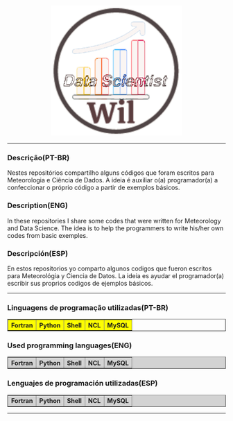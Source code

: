 <p align="center">
   <img width="300" height="300" src="src/Wil_Data_Scientist.gif">
</p>

--------------------------------------------------------------------------------------------------------------------------------------------------------------------------

### Descrição(PT-BR)
Nestes repositórios compartilho alguns códigos que foram escritos para Meteorologia e Ciência de Dados. A ideia é auxiliar o(a) programador(a) a confeccionar o próprio código a partir de exemplos básicos. 

### Description(ENG)
In these repositories I share some codes that were written for Meteorology and Data Science. The idea is to help the programmers to write his/her own codes from basic exemples.

### Descripción(ESP)
En estos repositorios yo comparto algunos codigos que fueron escritos para Meteorológia y Ciencia de Datos. La ideia es ayudar el programador(a) escribir sus proprios codigos de ejemplos básicos.

-------------------------------------------------------------------------------------------------------------------------------------------------------------------------

### Linguagens de programação utilizadas(PT-BR)
<table border="1">
<tr bgcolor="YELLOW">   
     <th>Fortran</th>
     <th>Python</th>
     <th>Shell</th>
     <th>NCL</th>
     <th>MySQL</th>
 </tr> 
</table>

### Used programming languages(ENG)
<table border=1 bgcolor="LIGHTGREY">
 <tr>
  <th>Fortran</th>
  <th>Python</th>
  <th>Shell</th>
  <th>NCL</th>
  <th>MySQL</th>
 </tr> 
</table>

### Lenguajes de programación utilizadas(ESP)
<table border=1 bgcolor="LIGHTGREY">
 <tr>
  <th>Fortran</th>
  <th>Python</th>
  <th>Shell</th>
  <th>NCL</th>
  <th>MySQL</th>
 </tr> 
</table>

--------------------------------------------------------------------------------------------------------------------------------------------------------------------------
